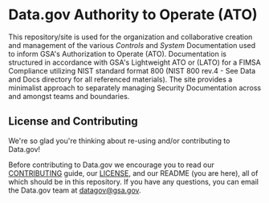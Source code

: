 # Data.gov Authority to Operate (ATO)

This repository/site is used for the organization and collaborative creation and management of the various *Controls* and *System*  Documentation used to inform GSA's Authorization to Operate (ATO). Documentation is structured in accordance with GSA's Lightweight ATO or (LATO) for a FIMSA Compliance utilizing NIST standard format 800 (NIST 800 rev.4 - See Data and Docs directory for all referenced materials). The site provides a minimalist approach to separately managing Security Documentation across and amongst teams and boundaries.

## License and Contributing
We're so glad you're thinking about re-using and/or contributing to Data.gov!

Before contributing to Data.gov we encourage you to read our [CONTRIBUTING](https://github.com/GSA/catalog-app/blob/master/CONTRIBUTING.md) guide, our [LICENSE](https://github.com/GSA/catalog-app/blob/master/LICENSE.md), and our README (you are here), all of which should be in this repository. If you have any questions, you can email the Data.gov team at [datagov@gsa.gov](mailto:datagov@gsa.gov).
